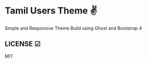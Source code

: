 # Tamil Users Theme ✌

Simple and Responsive Theme Build using Ghost and Bootstrap 4

## LICENSE ☑

MIT
